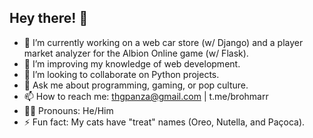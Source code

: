 ## Hey there! 👋

- 🔭 I’m currently working on a web car store (w/ Django) and a player market analyzer for the Albion Online game (w/ Flask).
- 🌱 I’m improving my knowledge of web development.
- 🤝 I’m looking to collaborate on Python projects.
- 💬 Ask me about programming, gaming, or pop culture.
- 📫 How to reach me: thgpanza@gmail.com | t.me/brohmarr 
- 🧔‍♂️ Pronouns: He/Him
- ⚡ Fun fact: My cats have "treat" names (Oreo, Nutella, and Paçoca).

